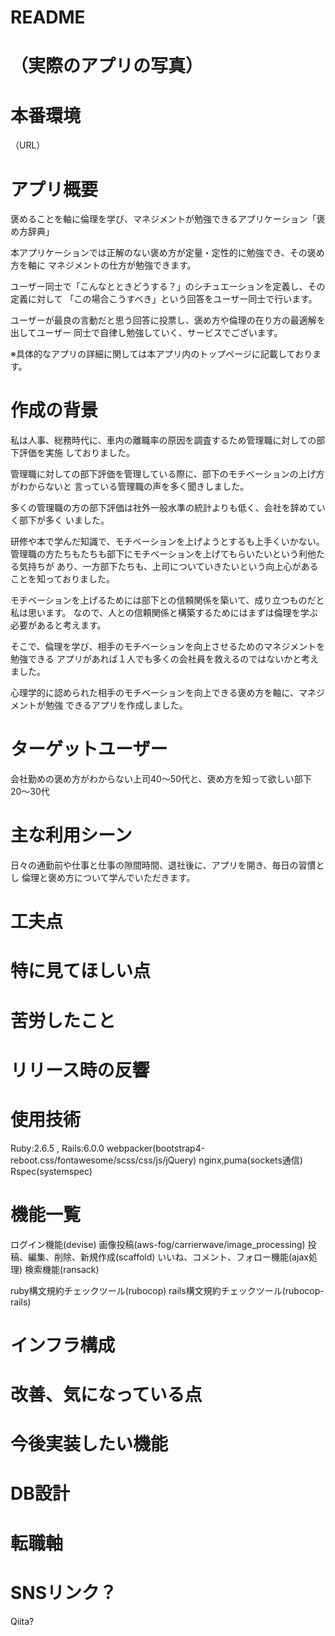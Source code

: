 # README
# （実際のアプリの写真）

# 本番環境
（URL）



# アプリ概要
褒めることを軸に倫理を学び、マネジメントが勉強できるアプリケーション「褒め方辞典」

本アプリケーションでは正解のない褒め方が定量・定性的に勉強でき、その褒め方を軸に
マネジメントの仕方が勉強できます。

ユーザー同士で「こんなとときどうする？」のシチュエーションを定義し、その定義に対して
「この場合こうすべき」という回答をユーザー同士で行います。

ユーザーが最良の言動だと思う回答に投票し、褒め方や倫理の在り方の最適解を出してユーザー
同士で自律し勉強していく、サービスでございます。

※具体的なアプリの詳細に関しては本アプリ内のトップページに記載しております。



# 作成の背景
私は人事、総務時代に、車内の離職率の原因を調査するため管理職に対しての部下評価を実施
しておりました。

管理職に対しての部下評価を管理している際に、部下のモチベーションの上げ方がわからないと
言っている管理職の声を多く聞きしました。

多くの管理職の方の部下評価は社外一般水準の統計よりも低く、会社を辞めていく部下が多く
いました。

研修や本で学んだ知識で、モチベーションを上げようとするも上手くいかない。
管理職の方たちもたちも部下にモチベーションを上げてもらいたいという利他たる気持ちが
あり、一方部下たちも、上司についていきたいという向上心があることを知っておりました。

モチベーションを上げるためには部下との信頼関係を築いて、成り立つものだと私は思います。
なので、人との信頼関係と構築するためにはまずは倫理を学ぶ必要があると考えます。

そこで、倫理を学び、相手のモチベーションを向上させるためのマネジメントを勉強できる
アプリがあれば１人でも多くの会社員を救えるのではないかと考えました。

心理学的に認められた相手のモチベーションを向上できる褒め方を軸に、マネジメントが勉強
できるアプリを作成しました。


# ターゲットユーザー
会社勤めの褒め方がわからない上司40〜50代と、褒め方を知って欲しい部下20〜30代

# 主な利用シーン
日々の通勤前や仕事と仕事の隙間時間、退社後に、アプリを開き、毎日の習慣とし
倫理と褒め方について学んでいただきます。


# 工夫点

# 特に見てほしい点

# 苦労したこと

# リリース時の反響





# 使用技術
Ruby:2.6.5 , Rails:6.0.0
webpacker(bootstrap4-reboot.css/fontawesome/scss/css/js/jQuery)
nginx,puma(sockets通信)
Rspec(systemspec)

# 機能一覧
ログイン機能(devise)
画像投稿(aws-fog/carrierwave/image_processing)
投稿、編集、削除、新規作成(scaffold)
いいね、コメント、フォロー機能(ajax処理)
検索機能(ransack)

ruby構文規約チェックツール(rubocop)
rails構文規約チェックツール(rubocop-rails)


# インフラ構成

# 改善、気になっている点

# 今後実装したい機能


# DB設計

# 転職軸

# SNSリンク？
Qiita?
